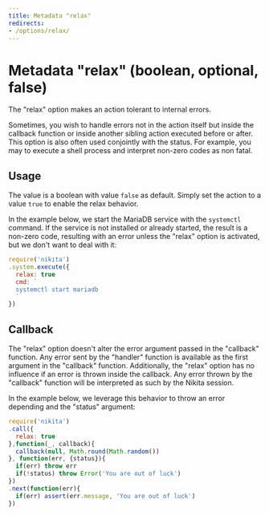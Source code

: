 ```yaml
---
title: Metadata "relax"
redirects:
- /options/relax/
---
```


# Metadata "relax" (boolean, optional, false)

The "relax" option makes an action tolerant to internal errors.

Sometimes, you wish to handle errors not in the action itself but inside the callback function or inside another sibling action executed before or after. This option is also often used conjointly with the status. For example, you may to execute a shell process and interpret non-zero codes as non fatal. 

## Usage

The value is a boolean with value `false` as default. Simply set the action to a value `true` to enable the relax behavior.

In the example below, we start the MariaDB service with the `systemctl` command. If the service is not installed or already started, the result is a non-zero code, resulting with an error unless the "relax" option is activated, but we don't want to deal with it:

```js
require('nikita')
.system.execute({
  relax: true
  cmd: `
  systemctl start mariadb
  `
})
```

## Callback

The "relax" option doesn't alter the error argument passed in the "callback" function. Any error sent by the "handler" function is available as the first argument in the "callback" function. Additionally, the "relax" option has no influence if an error is thrown inside the callback. Any error thrown by the "callback" function will be interpreted as such by the Nikita session.

In the example below, we leverage this behavior to throw an error depending and the "status" argument:

```js
require('nikita')
.call({
  relax: true
},function(_, callback){
  callback(null, Math.round(Math.random())
}, function(err, {status}){
  if(err) throw err
  if(!status) throw Error('You are out of luck')
})
.next(function(err){
  if(err) assert(err.message, 'You are out of luck')  
})
```
